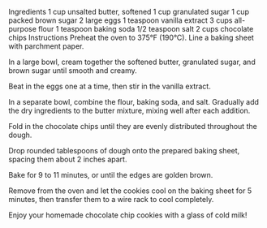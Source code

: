 Ingredients
1 cup unsalted butter, softened
1 cup granulated sugar
1 cup packed brown sugar
2 large eggs
1 teaspoon vanilla extract
3 cups all-purpose flour
1 teaspoon baking soda
1/2 teaspoon salt
2 cups chocolate chips
Instructions
Preheat the oven to 375°F (190°C). Line a baking sheet with parchment paper.

In a large bowl, cream together the softened butter, granulated sugar, and brown sugar until smooth and creamy.

Beat in the eggs one at a time, then stir in the vanilla extract.

In a separate bowl, combine the flour, baking soda, and salt. Gradually add the dry ingredients to the butter mixture, mixing well after each addition.

Fold in the chocolate chips until they are evenly distributed throughout the dough.

Drop rounded tablespoons of dough onto the prepared baking sheet, spacing them about 2 inches apart.

Bake for 9 to 11 minutes, or until the edges are golden brown.

Remove from the oven and let the cookies cool on the baking sheet for 5 minutes, then transfer them to a wire rack to cool completely.

Enjoy your homemade chocolate chip cookies with a glass of cold milk!